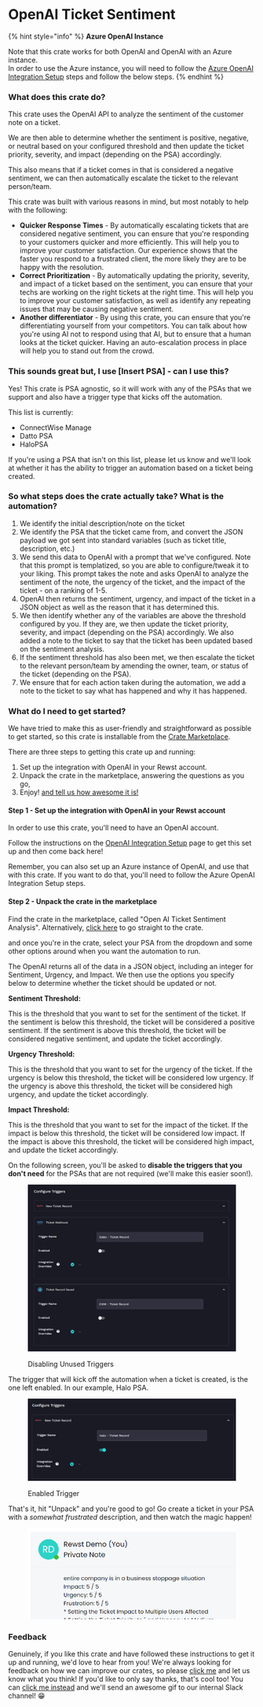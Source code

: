 # OpenAI Ticket Sentiment

{% hint style="info" %}
**Azure OpenAI Instance**

Note that this crate works for both OpenAI and OpenAI with an Azure instance.\
In order to use the Azure instance, you will need to follow the [Azure OpenAI Integration Setup](../../documentation/integrations/ai/openai/azure-openai-integration-setup.md) steps and follow the below steps.
{% endhint %}

### What does this crate do?

This crate uses the OpenAI API to analyze the sentiment of the customer note on a ticket.

We are then able to determine whether the sentiment is positive, negative, or neutral based on your configured threshold and then update the ticket priority, severity, and impact (depending on the PSA) accordingly.

This also means that if a ticket comes in that is considered a negative sentiment, we can then automatically escalate the ticket to the relevant person/team.

This crate was built with various reasons in mind, but most notably to help with the following:

* **Quicker Response Times** - By automatically escalating tickets that are considered negative sentiment, you can ensure that you're responding to your customers quicker and more efficiently. This will help you to improve your customer satisfaction. Our experience shows that the faster you respond to a frustrated client, the more likely they are to be happy with the resolution.
* **Correct Prioritization** - By automatically updating the priority, severity, and impact of a ticket based on the sentiment, you can ensure that your techs are working on the right tickets at the right time. This will help you to improve your customer satisfaction, as well as identify any repeating issues that may be causing negative sentiment.
* **Another differentiator** - By using this crate, you can ensure that you're differentiating yourself from your competitors. You can talk about how you're using AI not to respond using that AI, but to ensure that a human looks at the ticket quicker. Having an auto-escalation process in place will help you to stand out from the crowd.

### This sounds great but, I use \[Insert PSA] - can I use this?

Yes! This crate is PSA agnostic, so it will work with any of the PSAs that we support and also have a trigger type that kicks off the automation.

This list is currently:

* ConnectWise Manage
* Datto PSA
* HaloPSA

If you're using a PSA that isn't on this list, please let us know and we'll look at whether it has the ability to trigger an automation based on a ticket being created.

### So what steps does the crate actually take? What is the automation?

1. We identify the initial description/note on the ticket
2. We identify the PSA that the ticket came from, and convert the JSON payload we got sent into standard variables (such as ticket title, description, etc.)
3. We send this data to OpenAI with a prompt that we've configured. Note that this prompt is templatized, so you are able to configure/tweak it to your liking. This prompt takes the note and asks OpenAI to analyze the sentiment of the note, the urgency of the ticket, and the impact of the ticket - on a ranking of 1-5.
4. OpenAI then returns the sentiment, urgency, and impact of the ticket in a JSON object as well as the reason that it has determined this.
5. We then identify whether any of the variables are above the threshold configured by you. If they are, we then update the ticket priority, severity, and impact (depending on the PSA) accordingly. We also added a note to the ticket to say that the ticket has been updated based on the sentiment analysis.
6. If the sentiment threshold has also been met, we then escalate the ticket to the relevant person/team by amending the owner, team, or status of the ticket (depending on the PSA).
7. We ensure that for each action taken during the automation, we add a note to the ticket to say what has happened and why it has happened.

### What do I need to get started?

We have tried to make this as user-friendly and straightforward as possible to get started, so this crate is installable from the [Crate Marketplace](https://app.rewst.io/marketplace/crates/202aa56b-c1ff-46c7-8a34-bf1b4e49ecc4).

There are three steps to getting this crate up and running:

1. Set up the integration with OpenAI in your Rewst account.
2. Unpack the crate in the marketplace, answering the questions as you go,
3. Enjoy! [and tell us how awesome it is!](openai-ticket-sentiment-setup.md#feedback)

#### Step 1 - Set up the integration with OpenAI in your Rewst account

In order to use this crate, you'll need to have an OpenAI account.

Follow the instructions on the [OpenAI Integration Setup](../../documentation/integrations/ai/openai/openai-integration-setup.md) page to get this set up and then come back here!

Remember, you can also set up an Azure instance of OpenAI, and use that with this crate. If you want to do that, you'll need to follow the Azure OpenAI Integration Setup steps.

#### Step 2 - Unpack the crate in the marketplace

Find the crate in the marketplace, called "Open AI Ticket Sentiment Analysis". Alternatively, [click here](https://app.rewst.io/marketplace/crates/202aa56b-c1ff-46c7-8a34-bf1b4e49ecc4) to go straight to the crate.

and once you're in the crate, select your PSA from the dropdown and some other options around when you want the automation to run.

The OpenAI returns all of the data in a JSON object, including an integer for Sentiment, Urgency, and Impact. We then use the options you specify below to determine whether the ticket should be updated or not.

**Sentiment Threshold:**

This is the threshold that you want to set for the sentiment of the ticket. If the sentiment is below this threshold, the ticket will be considered a positive sentiment. If the sentiment is above this threshold, the ticket will be considered negative sentiment, and update the ticket accordingly.

**Urgency Threshold:**

This is the threshold that you want to set for the urgency of the ticket. If the urgency is below this threshold, the ticket will be considered low urgency. If the urgency is above this threshold, the ticket will be considered high urgency, and update the ticket accordingly.

**Impact Threshold:**

This is the threshold that you want to set for the impact of the ticket. If the impact is below this threshold, the ticket will be considered low impact. If the impact is above this threshold, the ticket will be considered high impact, and update the ticket accordingly.

On the following screen, you'll be asked to **disable the triggers that you don't need** for the PSAs that are not required (we'll make this easier soon!).

<figure><img src="../../.gitbook/assets/DisabledTriggers (1).png" alt=""><figcaption><p>Disabling Unused Triggers</p></figcaption></figure>

The trigger that will kick off the automation when a ticket is created, is the one left enabled. In our example, Halo PSA.

<figure><img src="../../.gitbook/assets/EnabledTrigger.png" alt=""><figcaption><p>Enabled Trigger</p></figcaption></figure>

That's it, hit "Unpack" and you're good to go! Go create a ticket in your PSA with a _somewhat frustrated_ description, and then watch the magic happen!

<figure><img src="../../.gitbook/assets/HaloPSANote (1).png" alt=""><figcaption></figcaption></figure>

### Feedback

Genuinely, if you like this crate and have followed these instructions to get it up and running, we'd love to hear from you! We're always looking for feedback on how we can improve our crates, so please [click me](mailto:roc@rewst.io) and let us know what you think! If you'd like to only say thanks, that's cool too! You can [click me instead](https://engine.rewst.io/webhooks/custom/trigger/db81c9a8-13f7-458a-9306-287054605844/c47fdd7f-4075-47a8-ba92-94e790e67c06?crate=OpenAISentimentAnalysis) and we'll send an awesome gif to our internal Slack channel! 😁
